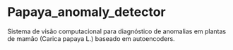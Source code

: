 # Papaya_anomaly_detector
Sistema de visão computacional para diagnóstico de anomalias em plantas de mamão (Carica papaya L.) baseado em autoencoders.
